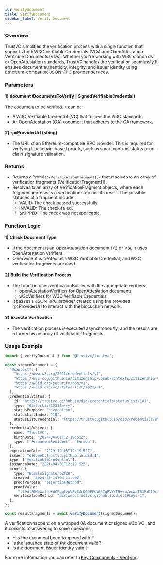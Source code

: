 ```yaml
---
id: verifydocument
title: verifyDocument
sidebar_label: Verify Document
---
```


### Overview

TrustVC simplifies the verification process with a single function that supports both W3C Verifiable Credentials (VCs) and OpenAttestation Verifiable Documents (VDs). Whether you're working with W3C standards or OpenAttestation standards, TrustVC handles the verification seamlessly.It ensures document authenticity, integrity, and issuer identity using Ethereum-compatible JSON-RPC provider services.

### Parameters

#### 1) document (DocumentsToVerify | SignedVerifiableCredential)

The document to be verified. It can be:

- A W3C Verifiable Credential (VC) that follows the W3C standards.
- An OpenAttestation (OA) document that adheres to the OA framework.

#### 2) rpcProviderUrl (string)

- The URL of an Ethereum-compatible RPC provider. This is required for verifying blockchain-based proofs, such as smart contract status or on-chain signature validation.

### Returns

- Returns a Promise`<VerificationFragment[]>` that resolves to an array of verification fragments (VerificationFragment[]).
- Resolves to an array of VerificationFragment objects, where each fragment represents a verification step and its result. The possible statuses of a fragment include:
  - VALID: The check passed successfully.
  - INVALID: The check failed.
  - SKIPPED: The check was not applicable.

### Function Logic

#### 1) Check Document Type

- If the document is an OpenAttestation document (V2 or V3), it uses OpenAttestation verifiers.
- Otherwise, it is treated as a W3C Verifiable Credential, and W3C verification fragments are used.

#### 2) Build the Verification Process

- The function uses verificationBuilder with the appropriate verifiers:
  - openAttestationVerifiers for OpenAttestation documents
  - w3cVerifiers for W3C Verifiable Credentials
- It passes a JSON-RPC provider created using the provided rpcProviderUrl to interact with the blockchain network.

#### 3) Execute Verification

- The verification process is executed asynchronously, and the results are returned as an array of verification fragments.

### Usage Example

```ts
import { verifyDocument } from "@trustvc/trustvc";

const signedDocument = {
  "@context": [
    "https://www.w3.org/2018/credentials/v1",
    "https://w3c-ccg.github.io/citizenship-vocab/contexts/citizenship-v1.jsonld",
    "https://w3id.org/security/bbs/v1",
    "https://w3id.org/vc/status-list/2021/v1",
  ],
  credentialStatus: {
    id: "https://trustvc.github.io/did/credentials/statuslist/1#1",
    type: "StatusList2021Entry",
    statusPurpose: "revocation",
    statusListIndex: "10",
    statusListCredential: "https://trustvc.github.io/did/credentials/statuslist/1",
  },
  credentialSubject: {
    name: "TrustVC",
    birthDate: "2024-04-01T12:19:52Z",
    type: ["PermanentResident", "Person"],
  },
  expirationDate: "2029-12-03T12:19:52Z",
  issuer: "did:web:trustvc.github.io:did:1",
  type: ["VerifiableCredential"],
  issuanceDate: "2024-04-01T12:19:52Z",
  proof: {
    type: "BbsBlsSignature2020",
    created: "2024-10-14T04:11:49Z",
    proofPurpose: "assertionMethod",
    proofValue:
      "l79dlFQMowalep+WCFqgCvpVBcCAr0GDEFUV6S7gRVY/TQ+sp/wcwaT61PaD19rJYUHlKfzccE4m7waZyoLEkBLFiK2g54Q2i+CdtYBgDdkUDsoULSBMcH1MwGHwdjfXpldFNFrHFx/IAvLVniyeMQ==",
    verificationMethod: "did:web:trustvc.github.io:did:1#keys-1",
  },
};

const resultFragments = await verifyDocument(signedDocument);
```

A verification happens on a wrapped OA document or signed w3c VC , and it consists of answering to some questions:

- Has the document been tampered with ?
- Is the issuance state of the document valid ?
- Is the document issuer identity valid ?

For more information you can refer to [Key Components - Verifying](/docs/introduction/key-components-of-tradetrust/w3c-vc/verifying-documents/overview)

